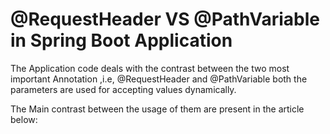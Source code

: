 # @RequestHeader VS @PathVariable in Spring Boot Application

The Application code deals with the contrast between the two most important Annotation ,i.e, @RequestHeader and @PathVariable both 
the parameters are used for accepting values dynamically.

The Main contrast between the usage of them are present in the article below:

